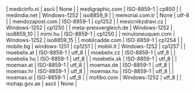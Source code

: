 | medicinfo.nl | ascii | None |
| medigraphic.com | ISO-8859-1 | cp850 |
| medindia.net | Windows-1252 | iso8859_9 |
| memorial.com.tr | None | utf-8 |
| mendozapost.com | ISO-8859-1 | cp1252 |
| mesicnikzdravi.cz | Windows-1252 | cp1250 |
| meta-preisvergleich.de | Windows-1252 | iso8859_10 |
| mimi.hu | ISO-8859-1 | cp1250 |
| minutoneuquen.com | Windows-1252 | iso8859_15 |
| mobilcadde.com | ISO-8859-1 | cp1254 |
| mobile.bg | windows-1251 | cp1251 |
| mobili.lt | Windows-1252 | cp1257 |
| moebelix.at | ISO-8859-1 | utf_8 |
| moebelix.cz | ISO-8859-1 | utf_8 |
| moebelix.hu | ISO-8859-1 | utf_8 |
| moebelix.sk | ISO-8859-1 | utf_8 |
| moemax.at | ISO-8859-1 | utf_8 |
| moemax.de | ISO-8859-1 | utf_8 |
| moemax.hr | ISO-8859-1 | utf_8 |
| moemax.hu | ISO-8859-1 | utf_8 |
| moemax.si | ISO-8859-1 | utf_8 |
| mofibo.com | Windows-1252 | utf_8 |
| mohap.gov.ae | ascii | None |
